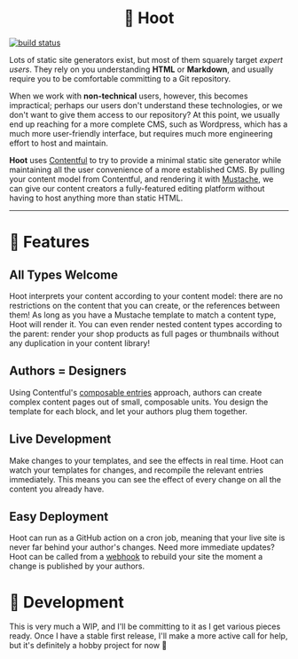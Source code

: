 # <div align="center">🦉 Hoot</div>

[<img alt="build status" src="https://github.com/i-am-tom/hoot/workflows/Haskell%20CI/badge.svg?branch=main">](https://github.com/i-am-tom/hoot/actions?query=workflow%3A%22Haskell+CI%22)

Lots of static site generators exist, but most of them squarely target _expert
users_. They rely on you understanding __HTML__ or __Markdown__, and usually
require you to be comfortable committing to a Git repository.

When we work with __non-technical__ users, however, this becomes impractical;
perhaps our users don't understand these technologies, or we don't want to give
them access to our repository? At this point, we usually end up reaching for a
more complete CMS, such as Wordpress, which has a much more user-friendly
interface, but requires much more engineering effort to host and maintain.

__Hoot__ uses [Contentful](https://www.contentful.com) to try to provide a
minimal static site generator while maintaining all the user convenience of a
more established CMS. By pulling your content model from Contentful, and
rendering it with [Mustache](http://mustache.github.io/), we can give our
content creators a fully-featured editing platform without having to host
anything more than static HTML.

---

# 👑 Features

## All Types Welcome

Hoot interprets your content according to your content model: there are no
restrictions on the content that you can create, or the references between
them! As long as you have a Mustache template to match a content type, Hoot
will render it. You can even render nested content types according to the
parent: render your shop products as full pages or thumbnails without any
duplication in your content library!

## Authors = Designers

Using Contentful's [composable entries](https://www.contentful.com/blog/2018/04/25/get-up-to-speed-on-composable-entries/)
approach, authors can create complex content pages out of small, composable
units. You design the template for each block, and let your authors plug them
together.

## Live Development

Make changes to your templates, and see the effects in real time. Hoot can
watch your templates for changes, and recompile the relevant entries
immediately. This means you can see the effect of every change on all the
content you already have.

## Easy Deployment

Hoot can run as a GitHub action on a cron job, meaning that your live site is
never far behind your author's changes. Need more immediate updates? Hoot can
be called from a [webhook](https://www.contentful.com/developers/docs/concepts/webhooks/)
to rebuild your site the moment a change is published by your authors.

# 🚧 Development

This is very much a WIP, and I'll be committing to it as I get various pieces
ready. Once I have a stable first release, I'll make a more active call for
help, but it's definitely a hobby project for now 🙂
